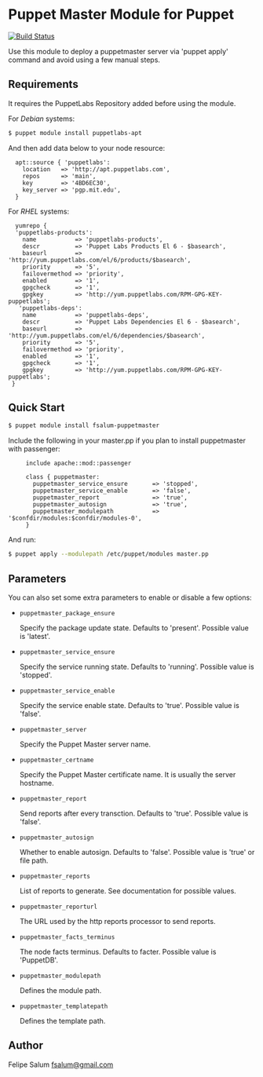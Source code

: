 Puppet Master Module for Puppet
===============================
[![Build Status](https://secure.travis-ci.org/fsalum/puppet-puppetmaster.png)](http://travis-ci.org/fsalum/puppet-puppetmaster)

Use this module to deploy a puppetmaster server via 'puppet apply' command and
avoid using a few manual steps.

Requirements
------------

It requires the PuppetLabs Repository added before using the module.

For *Debian* systems:

```bash
$ puppet module install puppetlabs-apt
```

And then add data below to your node resource:

      apt::source { 'puppetlabs':
        location   => 'http://apt.puppetlabs.com',
        repos      => 'main',
        key        => '4BD6EC30',
        key_server => 'pgp.mit.edu',
      }

For *RHEL* systems:

      yumrepo {
      'puppetlabs-products':
        name           => 'puppetlabs-products',
        descr          => 'Puppet Labs Products El 6 - $basearch',
        baseurl        => 'http://yum.puppetlabs.com/el/6/products/$basearch',
        priority       => '5',
        failovermethod => 'priority',
        enabled        => '1',
        gpgcheck       => '1',
        gpgkey         => 'http://yum.puppetlabs.com/RPM-GPG-KEY-puppetlabs';
       'puppetlabs-deps':
        name           => 'puppetlabs-deps',
        descr          => 'Puppet Labs Dependencies El 6 - $basearch',
        baseurl        => 'http://yum.puppetlabs.com/el/6/dependencies/$basearch',
        priority       => '5',
        failovermethod => 'priority',
        enabled        => '1',
        gpgcheck       => '1',
        gpgkey         => 'http://yum.puppetlabs.com/RPM-GPG-KEY-puppetlabs';
     }


Quick Start
-----------

```bash
$ puppet module install fsalum-puppetmaster
```

Include the following in your master.pp if you plan to install puppetmaster with passenger:

         include apache::mod::passenger

         class { puppetmaster:
           puppetmaster_service_ensure       => 'stopped',
           puppetmaster_service_enable       => 'false',
           puppetmaster_report               => 'true',
           puppetmaster_autosign             => 'true',
           puppetmaster_modulepath           => '$confdir/modules:$confdir/modules-0',
         }

And run: 

```bash
$ puppet apply --modulepath /etc/puppet/modules master.pp
```

Parameters
----------

You can also set some extra parameters to enable or disable a few options:

* `puppetmaster_package_ensure`

    Specify the package update state. Defaults to 'present'. Possible value is 'latest'.

* `puppetmaster_service_ensure`

    Specify the service running state. Defaults to 'running'. Possible value is 'stopped'.

* `puppetmaster_service_enable`

    Specify the service enable state. Defaults to 'true'. Possible value is 'false'.

* `puppetmaster_server`

    Specify the Puppet Master server name. 

* `puppetmaster_certname`

    Specify the Puppet Master certificate name. It is usually the server hostname. 

* `puppetmaster_report`

    Send reports after every transction. Defaults to 'true'. Possible value is 'false'.

* `puppetmaster_autosign`

   Whether to enable autosign. Defaults to 'false'. Possible value is 'true' or file path.

* `puppetmaster_reports`

   List of reports to generate. See documentation for possible values.

* `puppetmaster_reporturl`

   The URL used by the http reports processor to send reports.

* `puppetmaster_facts_terminus`

   The node facts terminus. Defaults to facter. Possible value is 'PuppetDB'.

* `puppetmaster_modulepath`

   Defines the module path.

* `puppetmaster_templatepath`

   Defines the template path.

Author
------
Felipe Salum <fsalum@gmail.com>
